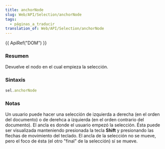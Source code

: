 ```yaml
---
title: anchorNode
slug: Web/API/Selection/anchorNode
tags:
  - páginas_a_traducir
translation_of: Web/API/Selection/anchorNode
---
```

{{ ApiRef("DOM") }}

### Resumen

Devuelve el nodo en el cual empieza la selección.

### Sintaxis

```js
sel.anchorNode
```

### Notas

Un usuario puede hacer una selección de izquierda a derecha (en el orden del documento) o de derehca a izquierda (en el orden contrario del documento). El ancla es donde el usuario empezó la selección. Ésta puede ser visualizada manteniendo presionada la tecla **Shift** y presionando las flechas de movimiento del teclado. El ancla de la selección no se mueve, pero el foco de ésta (el otro "final" de la selección) sí se mueve.
